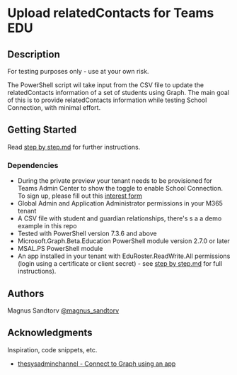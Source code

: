 # Upload relatedContacts for Teams EDU

## Description

For testing purposes only - use at your own risk.

The PowerShell script wil take input from the CSV file to update the relatedContacts information of a set of students using Graph.
The main goal of this is to provide relatedContacts information while testing School Connection, with minimal effort.

## Getting Started

Read [step by step.md](https://github.com/magnusatteamsrocks/TeamsEDU/blob/main/step%20by%20step.md) for further instructions.

### Dependencies

* During the private preview your tenant needs to be provisioned for Teams Admin Center to show the toggle to enable School Connection. To sign up, please fill out this [interest form](https://forms.office.com/Pages/ResponsePage.aspx?id=v4j5cvGGr0GRqy180BHbR00rk9rIPFVEpmKOrde5bRJURFAyWTNKSzBJNDBHMlRNQzY1OVhWVEhRTC4u)
* Global Admin and Application Administrator permissions in your M365 tenant
* A CSV file with student and guardian relationships, there's s a a demo example in this repo
* Tested with PowerShell version 7.3.6 and above
* Microsoft.Graph.Beta.Education PowerShell module version 2.7.0 or later
* MSAL.PS PowerShell module
* An app installed in your tenant with EduRoster.ReadWrite.All permissions (login using a certificate or client secret) - see [step by step.md](https://github.com/magnusatteamsrocks/TeamsEDU/blob/main/step%20by%20step.md) for full instructions).

## Authors

Magnus Sandtorv
[@magnus_sandtorv](https://twitter.com/magnus_sandtorv)

## Acknowledgments

Inspiration, code snippets, etc.
* [thesysadminchannel - Connect to Graph using an app](https://thesysadminchannel.com/how-to-connect-to-microsoft-graph-api-using-powershell/#ServicePrincipal)
